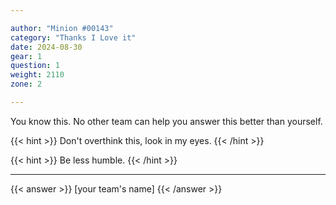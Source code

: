 ```yaml
---

author: "Minion #00143"
category: "Thanks I Love it"
date: 2024-08-30
gear: 1
question: 1
weight: 2110
zone: 2

---
```


You know this. No other team can help you answer this better than yourself.

{{< hint >}} Don't overthink this, look in my eyes. {{< /hint >}}

{{< hint >}} Be less humble. {{< /hint >}}

---

{{< answer >}} [your team's name] {{< /answer >}}

